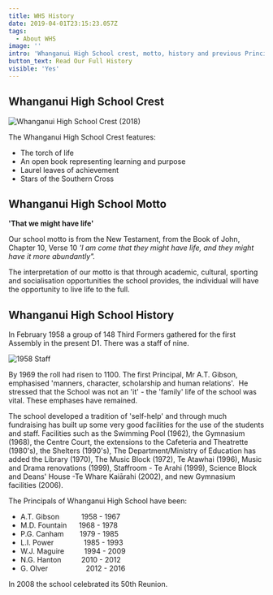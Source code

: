 ```yaml
---
title: WHS History
date: 2019-04-01T23:15:23.057Z
tags:
  - About WHS
image: ''
intro: 'Whanganui High School crest, motto, history and previous Principals.'
button_text: Read Our Full History
visible: 'Yes'
---
```

## Whanganui High School Crest

![Whanganui High School Crest (2018)](https://res.cloudinary.com/whanganuihigh/image/upload/c_scale,h_300/v1554149869/logo_vertical_t.png "Whanganui High School Crest (2018)")

The Whanganui High School Crest features:

* The torch of life
* An open book representing learning and purpose
* Laurel leaves of achievement
* Stars of the Southern Cross

## Whanganui High School Motto

**'That we might have life'**

Our school motto is from the New Testament, from the Book of John, Chapter 10, Verse 10 _'I am come that they might have life, and they might have it more abundantly"._

The interpretation of our motto is that through academic, cultural, sporting and socialisation opportunities the school provides, the individual will have the opportunity to live life to the full.

## Whanganui High School History

In February 1958 a group of 148 Third Formers gathered for the first Assembly in the present D1. There was a staff of nine.

![1958 Staff](https://res.cloudinary.com/whanganuihigh/image/upload/v1557975996/whs%20history%20staff.jpg "1958 Staff")

By 1969 the roll had risen to 1100. The first Principal, Mr A.T. Gibson, emphasised 'manners, character, scholarship and human relations'.  He stressed that the School was not an 'it' - the 'family' life of the school was vital. These emphases have remained.

The school developed a tradition of 'self-help' and through much fundraising has built up some very good facilities for the use of the students and staff. Facilities such as the Swimming Pool (1962), the Gymnasium (1968), the Centre Court, the extensions to the Cafeteria and Theatrette (1980's), the Shelters (1990's), The Department/Ministry of Education has added the Library (1970), The Music Block (1972), Te Atawhai (1996), Music and Drama renovations (1999), Staffroom - Te Arahi (1999), Science Block and Deans' House -Te Whare Kaiārahi (2002), and new Gymnasium facilities (2006).

The Principals of Whanganui High School have been:

* A.T. Gibson           1958 - 1967
* M.D. Fountain      1968 - 1978
* P.G. Canham        1979 - 1985
* L.I. Power               1985 - 1993
* W.J. Maguire          1994 - 2009
* N.G. Hanton          2010 - 2012
* G. Olver                   2012 - 2016

In 2008 the school celebrated its 50th Reunion.
